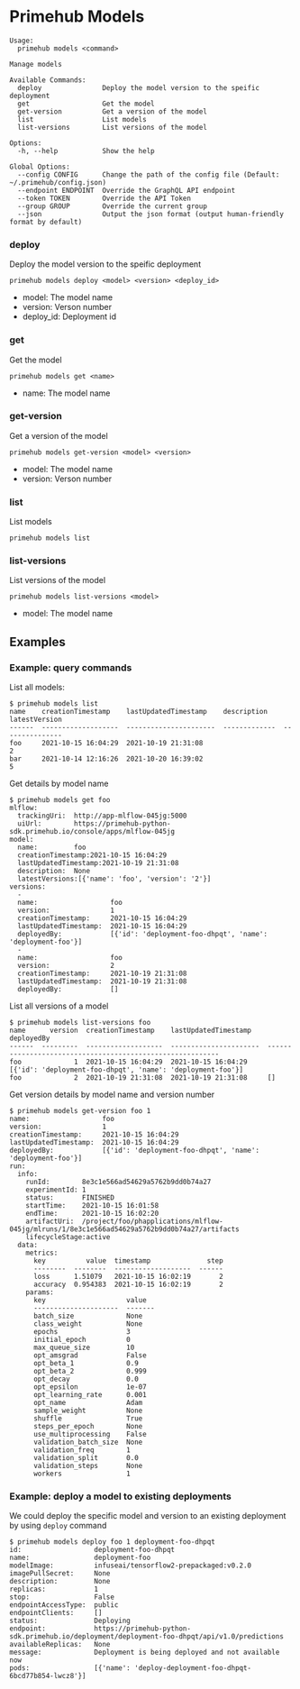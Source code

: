 
# Primehub Models

```
Usage: 
  primehub models <command>

Manage models

Available Commands:
  deploy               Deploy the model version to the speific deployment
  get                  Get the model
  get-version          Get a version of the model
  list                 List models
  list-versions        List versions of the model

Options:
  -h, --help           Show the help

Global Options:
  --config CONFIG      Change the path of the config file (Default: ~/.primehub/config.json)
  --endpoint ENDPOINT  Override the GraphQL API endpoint
  --token TOKEN        Override the API Token
  --group GROUP        Override the current group
  --json               Output the json format (output human-friendly format by default)

```


### deploy

Deploy the model version to the speific deployment


```
primehub models deploy <model> <version> <deploy_id>
```

* model: The model name
* version: Verson number
* deploy_id: Deployment id
 




### get

Get the model


```
primehub models get <name>
```

* name: The model name
 




### get-version

Get a version of the model


```
primehub models get-version <model> <version>
```

* model: The model name
* version: Verson number
 




### list

List models


```
primehub models list
```
 




### list-versions

List versions of the model


```
primehub models list-versions <model>
```

* model: The model name
 



 

## Examples

### Example: query commands

List all models:

```
$ primehub models list
name    creationTimestamp    lastUpdatedTimestamp    description      latestVersion
------  -------------------  ----------------------  -------------  ---------------
foo     2021-10-15 16:04:29  2021-10-19 21:31:08                                  2
bar     2021-10-14 12:16:26  2021-10-20 16:39:02                                  5
```

Get details by model name

```
$ primehub models get foo
mlflow:
  trackingUri:  http://app-mlflow-045jg:5000
  uiUrl:        https://primehub-python-sdk.primehub.io/console/apps/mlflow-045jg
model:
  name:         foo
  creationTimestamp:2021-10-15 16:04:29
  lastUpdatedTimestamp:2021-10-19 21:31:08
  description:  None
  latestVersions:[{'name': 'foo', 'version': '2'}]
versions:
  -
  name:                  foo
  version:               1
  creationTimestamp:     2021-10-15 16:04:29
  lastUpdatedTimestamp:  2021-10-15 16:04:29
  deployedBy:            [{'id': 'deployment-foo-dhpqt', 'name': 'deployment-foo'}]
  -
  name:                  foo
  version:               2
  creationTimestamp:     2021-10-19 21:31:08
  lastUpdatedTimestamp:  2021-10-19 21:31:08
  deployedBy:            []
```

List all versions of a model

```
$ primehub models list-versions foo
name      version  creationTimestamp    lastUpdatedTimestamp    deployedBy
------  ---------  -------------------  ----------------------  ----------------------------------------------------------
foo             1  2021-10-15 16:04:29  2021-10-15 16:04:29     [{'id': 'deployment-foo-dhpqt', 'name': 'deployment-foo'}]
foo             2  2021-10-19 21:31:08  2021-10-19 21:31:08     []
```

Get version details by model name and version number

```
$ primehub models get-version foo 1
name:                  foo
version:               1
creationTimestamp:     2021-10-15 16:04:29
lastUpdatedTimestamp:  2021-10-15 16:04:29
deployedBy:            [{'id': 'deployment-foo-dhpqt', 'name': 'deployment-foo'}]
run:
  info:
    runId:        8e3c1e566ad54629a5762b9dd0b74a27
    experimentId: 1
    status:       FINISHED
    startTime:    2021-10-15 16:01:58
    endTime:      2021-10-15 16:02:20
    artifactUri:  /project/foo/phapplications/mlflow-045jg/mlruns/1/8e3c1e566ad54629a5762b9dd0b74a27/artifacts
    lifecycleStage:active
  data:
    metrics:
      key          value  timestamp              step
      --------  --------  -------------------  ------
      loss      1.51079   2021-10-15 16:02:19       2
      accuracy  0.954383  2021-10-15 16:02:19       2
    params:
      key                    value
      ---------------------  -------
      batch_size             None
      class_weight           None
      epochs                 3
      initial_epoch          0
      max_queue_size         10
      opt_amsgrad            False
      opt_beta_1             0.9
      opt_beta_2             0.999
      opt_decay              0.0
      opt_epsilon            1e-07
      opt_learning_rate      0.001
      opt_name               Adam
      sample_weight          None
      shuffle                True
      steps_per_epoch        None
      use_multiprocessing    False
      validation_batch_size  None
      validation_freq        1
      validation_split       0.0
      validation_steps       None
      workers                1
```

### Example: deploy a model to existing deployments

We could deploy the specific model and version to an existing deployment by using `deploy` command

```
$ primehub models deploy foo 1 deployment-foo-dhpqt
id:                  deployment-foo-dhpqt
name:                deployment-foo
modelImage:          infuseai/tensorflow2-prepackaged:v0.2.0
imagePullSecret:     None
description:         None
replicas:            1
stop:                False
endpointAccessType:  public
endpointClients:     []
status:              Deploying
endpoint:            https://primehub-python-sdk.primehub.io/deployment/deployment-foo-dhpqt/api/v1.0/predictions
availableReplicas:   None
message:             Deployment is being deployed and not available now
pods:                [{'name': 'deploy-deployment-foo-dhpqt-6bcd77b854-lwcz8'}]
```